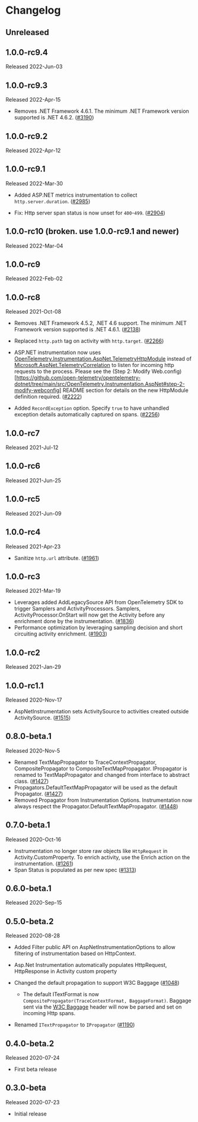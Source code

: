 # Changelog

## Unreleased

## 1.0.0-rc9.4

Released 2022-Jun-03

## 1.0.0-rc9.3

Released 2022-Apr-15

* Removes .NET Framework 4.6.1. The minimum .NET Framework
  version supported is .NET 4.6.2. ([#3190](https://github.com/open-telemetry/opentelemetry-dotnet/issues/3190))

## 1.0.0-rc9.2

Released 2022-Apr-12

## 1.0.0-rc9.1

Released 2022-Mar-30

* Added ASP.NET metrics instrumentation to collect `http.server.duration`.
  ([#2985](https://github.com/open-telemetry/opentelemetry-dotnet/pull/2985))

* Fix: Http server span status is now unset for `400`-`499`.
  ([#2904](https://github.com/open-telemetry/opentelemetry-dotnet/pull/2904))

## 1.0.0-rc10 (broken. use 1.0.0-rc9.1 and newer)

Released 2022-Mar-04

## 1.0.0-rc9

Released 2022-Feb-02

## 1.0.0-rc8

Released 2021-Oct-08

* Removes .NET Framework 4.5.2, .NET 4.6 support. The minimum .NET Framework
  version supported is .NET 4.6.1. ([#2138](https://github.com/open-telemetry/opentelemetry-dotnet/issues/2138))

* Replaced `http.path` tag on activity with `http.target`.
  ([#2266](https://github.com/open-telemetry/opentelemetry-dotnet/pull/2266))

* ASP.NET instrumentation now uses
  [OpenTelemetry.Instrumentation.AspNet.TelemetryHttpModule](https://www.nuget.org/packages/OpenTelemetry.Instrumentation.AspNet.TelemetryHttpModule/)
  instead of
  [Microsoft.AspNet.TelemetryCorrelation](https://www.nuget.org/packages/Microsoft.AspNet.TelemetryCorrelation/)
  to listen for incoming http requests to the process. Please see the (Step 2:
  Modify
  Web.config)[https://github.com/open-telemetry/opentelemetry-dotnet/tree/main/src/OpenTelemetry.Instrumentation.AspNet#step-2-modify-webconfig]
  README section for details on the new HttpModule definition required.
  ([#2222](https://github.com/open-telemetry/opentelemetry-dotnet/issues/2222))

* Added `RecordException` option. Specify `true` to have unhandled exception
  details automatically captured on spans.
  ([#2256](https://github.com/open-telemetry/opentelemetry-dotnet/pull/2256))

## 1.0.0-rc7

Released 2021-Jul-12

## 1.0.0-rc6

Released 2021-Jun-25

## 1.0.0-rc5

Released 2021-Jun-09

## 1.0.0-rc4

Released 2021-Apr-23

* Sanitize `http.url` attribute. ([#1961](https://github.com/open-telemetry/opentelemetry-dotnet/pull/1961))

## 1.0.0-rc3

Released 2021-Mar-19

* Leverages added AddLegacySource API from OpenTelemetry SDK to trigger Samplers
  and ActivityProcessors. Samplers, ActivityProcessor.OnStart will now get the
  Activity before any enrichment done by the instrumentation.
  ([#1836](https://github.com/open-telemetry/opentelemetry-dotnet/pull/1836))
* Performance optimization by leveraging sampling decision and short circuiting
  activity enrichment.
  ([#1903](https://github.com/open-telemetry/opentelemetry-dotnet/pull/1903))

## 1.0.0-rc2

Released 2021-Jan-29

## 1.0.0-rc1.1

Released 2020-Nov-17

* AspNetInstrumentation sets ActivitySource to activities created outside
  ActivitySource.
  ([#1515](https://github.com/open-telemetry/opentelemetry-dotnet/pull/1515/))

## 0.8.0-beta.1

Released 2020-Nov-5

* Renamed TextMapPropagator to TraceContextPropagator, CompositePropagator to
  CompositeTextMapPropagator. IPropagator is renamed to TextMapPropagator and
  changed from interface to abstract class.
  ([#1427](https://github.com/open-telemetry/opentelemetry-dotnet/pull/1427))
* Propagators.DefaultTextMapPropagator will be used as the default Propagator.
  ([#1427](https://github.com/open-telemetry/opentelemetry-dotnet/pull/1428))
* Removed Propagator from Instrumentation Options. Instrumentation now always
  respect the Propagator.DefaultTextMapPropagator.
  ([#1448](https://github.com/open-telemetry/opentelemetry-dotnet/pull/1448))

## 0.7.0-beta.1

Released 2020-Oct-16

* Instrumentation no longer store raw objects like `HttpRequest` in
  Activity.CustomProperty. To enrich activity, use the Enrich action on the
  instrumentation.
  ([#1261](https://github.com/open-telemetry/opentelemetry-dotnet/pull/1261))
* Span Status is populated as per new spec
  ([#1313](https://github.com/open-telemetry/opentelemetry-dotnet/pull/1313))

## 0.6.0-beta.1

Released 2020-Sep-15

## 0.5.0-beta.2

Released 2020-08-28

* Added Filter public API on AspNetInstrumentationOptions to allow filtering of
  instrumentation based on HttpContext.

* Asp.Net Instrumentation automatically populates HttpRequest, HttpResponse in
  Activity custom property

* Changed the default propagation to support W3C Baggage
  ([#1048](https://github.com/open-telemetry/opentelemetry-dotnet/pull/1048))
  * The default ITextFormat is now `CompositePropagator(TraceContextFormat,
    BaggageFormat)`. Baggage sent via the [W3C
    Baggage](https://github.com/w3c/baggage/blob/master/baggage/HTTP_HEADER_FORMAT.md)
    header will now be parsed and set on incoming Http spans.
* Renamed `ITextPropagator` to `IPropagator`
  ([#1190](https://github.com/open-telemetry/opentelemetry-dotnet/pull/1190))

## 0.4.0-beta.2

Released 2020-07-24

* First beta release

## 0.3.0-beta

Released 2020-07-23

* Initial release
